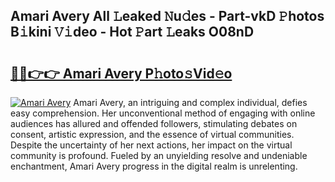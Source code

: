 ## Amari Avery All 𝙻eaked 𝙽u𝚍es - Part-vkD 𝙿hotos B𝚒kini 𝚅𝚒deo - Hot 𝙿art 𝙻eaks O08nD

# <h2><a href="http://ld4wucu.urlbe.top/?page=Amari+Avery">🔗🔗👉👉 Amari Avery P𝚑oto𝚜Vid𝚎o</a></h2>

[![Amari Avery](https://i.imgur.com/eBuTRDB.gif)](http://ld4wucu.urlbe.top/?page=Amari+Avery)
Amari Avery, an intriguing and complex individual, defies easy comprehension. Her unconventional method of engaging with online audiences has allured and offended followers, stimulating debates on consent, artistic expression, and the essence of virtual communities. Despite the uncertainty of her next actions, her impact on the virtual community is profound. Fueled by an unyielding resolve and undeniable enchantment, Amari Avery progress in the digital realm is unrelenting.
